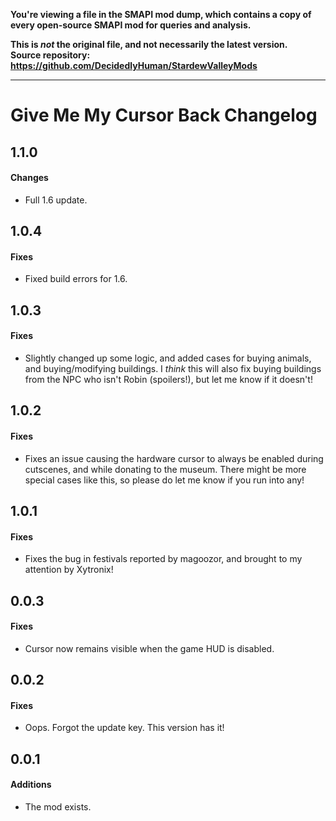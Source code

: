 **You're viewing a file in the SMAPI mod dump, which contains a copy of every open-source SMAPI mod
for queries and analysis.**

**This is _not_ the original file, and not necessarily the latest version.**  
**Source repository: https://github.com/DecidedlyHuman/StardewValleyMods**

----

# Give Me My Cursor Back Changelog

## 1.1.0
#### Changes
* Full 1.6 update.

## 1.0.4
#### Fixes
* Fixed build errors for 1.6.

## 1.0.3
#### Fixes
* Slightly changed up some logic, and added cases for buying animals, and buying/modifying buildings. I *think* this will also fix buying buildings from the NPC who isn't Robin (spoilers!), but let me know if it doesn't!

## 1.0.2
#### Fixes
* Fixes an issue causing the hardware cursor to always be enabled during cutscenes, and while donating to the museum. There might be more special cases like this, so please do let me know if you run into any!

## 1.0.1
#### Fixes
* Fixes the bug in festivals reported by magoozor, and brought to my attention by Xytronix!

## 0.0.3
#### Fixes
* Cursor now remains visible when the game HUD is disabled.

## 0.0.2
#### Fixes
* Oops. Forgot the update key. This version has it!

## 0.0.1
#### Additions
* The mod exists.
